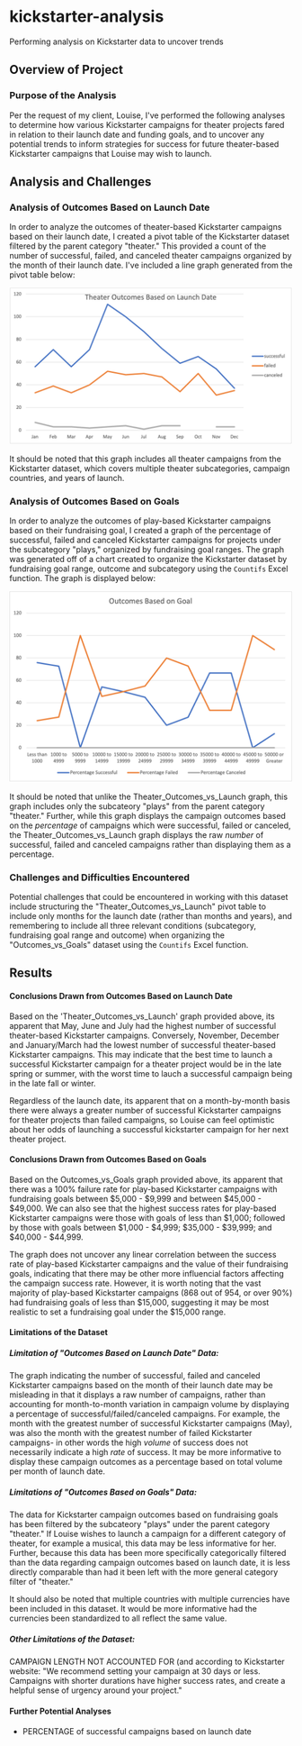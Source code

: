 # kickstarter-analysis
Performing analysis on Kickstarter data to uncover trends 
## Overview of Project 
### Purpose of the Analysis
Per the request of my client, Louise, I've performed the following analyses to determine how various Kickstarter campaigns for theater projects fared in relation to their launch date and funding goals, and to uncover any potential trends to inform strategies for success for future theater-based Kickstarter campaigns that Louise may wish to launch. 
## Analysis and Challenges
### Analysis of Outcomes Based on Launch Date
In order to analyze the outcomes of theater-based Kickstarter campaigns based on their launch date, I created a pivot table of the Kickstarter dataset filtered by the parent category "theater." This provided a count of the number of successful, failed, and canceled theater campaigns organized by the month of their launch date. I've included a line graph generated from the pivot table below:

![Theater_Outcomes_vs_Launch](Resources/Theater_Outcomes_vs_Launch.png)

It should be noted that this graph includes all theater campaigns from the Kickstarter dataset, which covers multiple theater subcategories, campaign countries, and years of launch. 

### Analysis of Outcomes Based on Goals 
In order to analyze the outcomes of play-based Kickstarter campaigns based on their fundraising goal, I created a graph of the percentage of successful, failed and canceled Kickstarter campaigns for projects under the subcategory "plays," organized by fundraising goal ranges. The graph was generated off of a chart created to organize the Kickstarter dataset by fundraising goal range, outcome and subcategory using the `Countifs` Excel function. The graph is displayed below: 

![Outcomes_vs_Goals](Resources/Outcomes_vs_Goals.png)

It should be noted that unlike the Theater_Outcomes_vs_Launch graph, this graph includes only the subcateory "plays" from the parent category "theater." Further, while this graph displays the campaign outcomes based on the _percentage_ of campaigns which were successful, failed or canceled, the Theater_Outcomes_vs_Launch graph displays the raw _number_ of successful, failed and canceled campaigns rather than displaying them as a percentage. 

### Challenges and Difficulties Encountered
Potential challenges that could be encountered in working with this dataset include structuring the "Theater_Outcomes_vs_Launch" pivot table to include only months for the launch date (rather than months and years), and remembering to include all three relevant conditions (subcategory, fundraising goal range and outcome) when organizing the "Outcomes_vs_Goals" dataset using the `Countifs` Excel function. 

## Results 
#### Conclusions Drawn from Outcomes Based on Launch Date 
Based on the 'Theater_Outcomes_vs_Launch' graph provided above, its apparent that May, June and July had the highest number of successful theater-based Kickstarter campaigns. Conversely, November, December and January/March had the lowest number of successful theater-based Kickstarter campaigns. This may indicate that the best time to launch a successful Kickstarter campaign for a theater project would be in the late spring or summer, with the worst time to lauch a successful campaign being in the late fall or winter.

Regardless of the launch date, its apparent that on a month-by-month basis there were always a greater number of successful Kickstarter campaigns for theater projects than failed campaigns, so Louise can feel optimistic about her odds of launching a successful kickstarter campaign for her next theater project. 

#### Conclusions Drawn from Outcomes Based on Goals
Based on the Outcomes_vs_Goals graph provided above, its apparent that there was a 100% failure rate for play-based Kickstarter campaigns with fundraising goals between $5,000 - $9,999 and between $45,000 - $49,000. We can also see that the highest success rates for play-based Kickstarter campaigns were those with goals of less than $1,000; followed by those with goals between $1,000 - $4,999; $35,000 - $39,999; and $40,000 - $44,999. 

The graph does not uncover any linear correlation between the success rate of play-based Kickstarter campaigns and the value of their fundraising goals, indicating that there may be other more influencial factors affecting the campaign success rate. However, it is worth noting that the vast majority of play-based Kickstarter campaigns (868 out of 954, or over 90%) had fundraising goals of less than $15,000, suggesting it may be most realistic to set a fundraising goal under the $15,000 range. 

#### Limitations of the Dataset
##### Limitation of "Outcomes Based on Launch Date" Data: 
The graph indicating the number of successful, failed and canceled Kickstarter campaigns based on the month of their launch date may be misleading in that it displays a raw number of campaigns, rather than accounting for month-to-month variation in campaign volume by displaying a percentage of successful/failed/canceled campaigns. For example, the month with the greatest number of successful Kickstarter campaigns (May), was also the month with the greatest number of failed Kickstarter campaigns- in other words the high _volume_ of success does not necessarily indicate a high _rate_ of success. It may be more informative to display these campaign outcomes as a percentage based on total volume per month of launch date. 

##### Limitations of "Outcomes Based on Goals" Data: 
The data for Kickstarter campaign outcomes based on fundraising goals has been filtered by the subcateory "plays" under the parent category "theater." If Louise wishes to launch a campaign for a different category of theater, for example a musical, this data may be less informative for her. Further, because this data has been more specifically categorically filtered than the data regarding campaign outcomes based on launch date, it is less directly comparable than had it been left with the more general category filter of "theater." 

It should also be noted that multiple countries with multiple currencies have been included in this dataset. It would be more informative had the currencies been standardized to all reflect the same value. 

##### Other Limitations of the Dataset: 


CAMPAIGN LENGTH NOT ACCOUNTED FOR (and according to Kickstarter website: "We recommend setting your campaign at 30 days or less. Campaigns with shorter durations have higher success rates, and create a helpful sense of urgency around your project."

#### Further Potential Analyses  
* PERCENTAGE of successful campaigns based on launch date 
